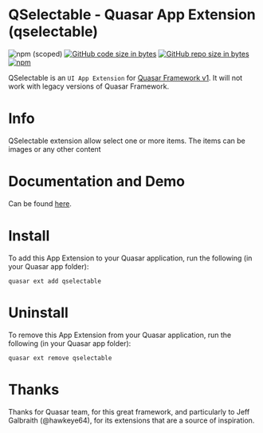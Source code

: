 QSelectable - Quasar App Extension (qselectable)
===

![npm (scoped)](https://img.shields.io/npm/v/quasar-app-extension-qselectable.svg?style=plastic)
[![GitHub code size in bytes](https://img.shields.io/github/languages/code-size/zoao/app-extension-qselectable.svg)]()
[![GitHub repo size in bytes](https://img.shields.io/github/repo-size/zoao/app-extension-qselectable.svg)]()
[![npm](https://img.shields.io/npm/dt/quasar-app-extension-qselectable.svg)](https://www.npmjs.com/package/quasar-app-extension-qselectable)


QSelectable is an `UI App Extension` for [Quasar Framework v1](https://v1.quasar-framework.org/). It will not work with legacy versions of Quasar Framework.

# Info
QSelectable extension allow select one or more items. The items can be images or any other content

# Documentation and Demo
Can be found [here](https://zoao.github.io/app-extension-qselectable/docs).

# Install
To add this App Extension to your Quasar application, run the following (in your Quasar app folder):
```
quasar ext add qselectable
```

# Uninstall
To remove this App Extension from your Quasar application, run the following (in your Quasar app folder):
```
quasar ext remove qselectable
```

# Thanks
Thanks for Quasar team, for this great framework, and particularly to Jeff Galbraith (@hawkeye64), for its extensions that are a source of inspiration.

